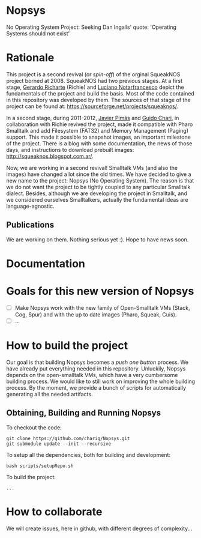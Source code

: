 # Nopsys
No Operating System Project: Seeking Dan Ingalls' quote: 'Operating Systems should not exist'

# Rationale
This project is a second revival (or *spin-off*) of the orginal SqueakNOS project borned at 2008. SqueakNOS had two previous stages. 
At a first stage, [Gerardo Richarte](...) (Richie) and [Luciano Notarfrancesco](https://github.com/len?tab=activity) depict the fundamentals of the project 
and build the basis. Most of the code contained in this repository was developed by them. 
The sources of that stage of the project can be found at: https://sourceforge.net/projects/squeaknos/.

In a second stage, during 2011-2012, [Javier Pimás](https://github.com/melkyades) and [Guido Chari](https://github.com/charig), in collaboration with Richie revived the project, made it compatible with Pharo Smalltalk and add Filesystem (FAT32) and Memory Management (Paging) support. This made it possible to snapshot images, an important milestone of the project. There is a blog with some documentation, the news of those days, and instructions to download prebuilt images: http://squeaknos.blogspot.com.ar/.

Now, we are working in a second revival! Smalltalk VMs (and also the images) have changed a lot since the old times. 
We have decided to give a new name to the project: Nopsys (No Operating System). The reason is that we do not want the 
project to be tightly coupled to any particular Smalltalk dialect. Besides, although we are developing the project in 
Smalltalk, and we considered ourselves Smalltalkers, actually the fundamental ideas are language-agnostic. 

## Publications
We are working on them. Nothing serious yet :). Hope to have news soon.

# Documentation

# Goals for this new version of Nopsys
- [ ] Make Nopsys work with the new family of Open-Smalltalk VMs (Stack, Cog, Spur) and with the up to date images 
(Pharo, Squeak, Cuis). 
- [ ] ... 

# How to build the project
Our goal is that building Nopsys becomes a *push one button* process. We have already put everything needed in this
repository. Unluckily, Nopsys depends on the open-smalltalk VMs, which have a very cumbersome building process. 
We would like to still work on improving the whole building process. By the moment, we provide a bunch of scripts 
for automatically generating all the needed artifacts. 

Obtaining, Building and Running Nopsys
---------------------------------------

To checkout the code:

    git clone https://github.com/charig/Nopsys.git
    git submodule update --init --recursive
    
To setup all the dependencies, both for building and development:

    bash scripts/setupRepo.sh
   
To build the project:

    ...


# How to collaborate
We will create issues, here in github, with different degrees of complexity...
